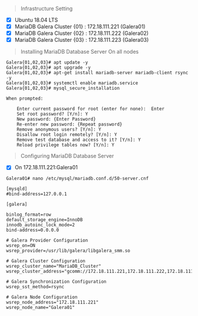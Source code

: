 > Infrastructure Setting 
- [x] Ubuntu 18.04 LTS
- [x] MariaDB Galera Cluster {01} : 172.18.111.221 (Galera01)
- [x] MariaDB Galera Cluster {02} : 172.18.111.222 (Galera02)
- [x] MariaDB Galera Cluster {03} : 172.18.111.223 (Galera03)
> Installing MariaDB Database Server On all nodes
```
Galera{01,02,03}# apt update -y
Galera{01,02,03}# apt upgrade -y
Galera{01,02,03}# apt-get install mariadb-server mariadb-client rsync -y
Galera{01,02,03}# systemctl enable mariadb.service
Galera{01,02,03}# mysql_secure_installation

When prompted:

    Enter current password for root (enter for none):  Enter
    Set root password? [Y/n]: Y
    New password: {Enter Password}
    Re-enter new password: {Repeat password}
    Remove anonymous users? [Y/n]: Y
    Disallow root login remotely? [Y/n]: Y
    Remove test database and access to it? [Y/n]: Y
    Reload privilege tables now? [Y/n]: Y

```
>Configuring MariaDB Database Server
- [x] On 172.18.111.221:Galera01 
```
Galera01# nano /etc/mysql/mariadb.conf.d/50-server.cnf

[mysqld]
#bind-address=127.0.0.1

[galera]

binlog_format=row
default_storage_engine=InnoDB
innodb_autoinc_lock_mode=2
bind-address=0.0.0.0

# Galera Provider Configuration
wsrep_on=ON
wsrep_provider=/usr/lib/galera/libgalera_smm.so

# Galera Cluster Configuration
wsrep_cluster_name="MariaDB_Cluster"
wsrep_cluster_address="gcomm://172.18.111.221,172.18.111.222,172.18.111.223"

# Galera Synchronization Configuration
wsrep_sst_method=rsync

# Galera Node Configuration
wsrep_node_address="172.18.111.221"
wsrep_node_name="Galera01"

```
